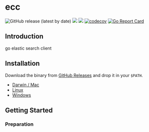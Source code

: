 # ecc
![GitHub release (latest by date)](https://img.shields.io/github/v/release/lupinthe14th/ecc)
![](https://github.com/lupinthe14th/ecc/workflows/CI/badge.svg)
![](https://github.com/lupinthe14th/ecc/workflows/release/badge.svg)
[![codecov](https://codecov.io/gh/lupinthe14th/ecc/branch/main/graph/badge.svg?token=QXYBJF3NBE)](undefined)
[![Go Report Card](https://goreportcard.com/badge/github.com/lupinthe14th/ecc)][goreportcard]

## Introduction

go elastic search client


## Installation

Download the binary from [GitHub Releases][release] and drop it in your `$PATH`.

- [Darwin / Mac][release]
- [Linux][release]
- [Windows][release]


## Getting Started

### Preparation


<!-- links -->
[goreportcard]: https://goreportcard.com/report/github.com/lupinthe14th/ecc
[release]: https://github.com/lupinthe14th/ecc/releases/latest
